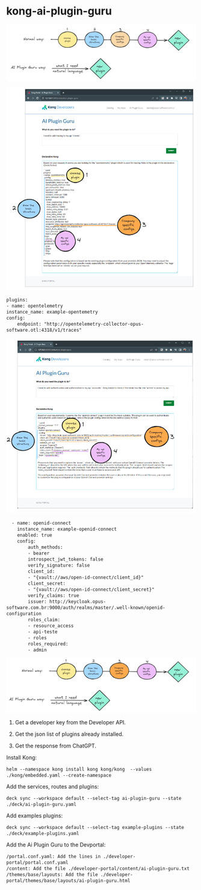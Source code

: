 # kong-ai-plugin-guru


![Screenshot](images/normalway-versus-aipluginguruway.png)

![Screenshot](images/opentelemetry.png)

```
plugins:
- name: opentelemetry
instance_name: example-opentemetry
config:
    endpoint: "http://opentelemetry-collector-opus-software.otl:4318/v1/traces"
```

![Screenshot](images/openidconnet.png)
```
  - name: openid-connect
    instance_name: example-openid-connect
    enabled: true
    config:
        auth_methods:
        - bearer
        introspect_jwt_tokens: false
        verify_signature: false
        client_id: 
        - "{vault://aws/open-id-connect/client_id}"
        client_secret: 
        - "{vault://aws/open-id-connect/client_secret}"
        verify_claims: true
        issuer: http://keycloak.opus-software.com.br:9000/auth/realms/master/.well-known/openid-configuration
        roles_claim:
        - resource_access
        - api-teste
        - roles
        roles_required:
        - admin
```


![Screenshot](images/flow.png)

1. Get a developer key from the Developer API.

2. Get the json list of plugins already installed.

3. Get the response from ChatGPT.


Install Kong:
```
helm --namespace kong install kong kong/kong  --values ./kong/embedded.yaml --create-namespace
```

Add the services, routes and plugins:
```
deck sync --workspace default --select-tag ai-plugin-guru --state ./deck/ai-plugin-guru.yaml
```

Add examples plugins:
```
deck sync --workspace default --select-tag example-plugins --state ./deck/example-plugins.yaml
```

Add the Ai Plugin Guru to the Devportal:
```
/portal.conf.yaml: Add the lines in ./developer-portal/portal.conf.yaml
/content: Add the file ./developer-portal/content/ai-plugin-guru.txt
/themes/base/layouts: Add the file ./developer-portal/themes/base/layouts/ai-plugin-guru.html
```